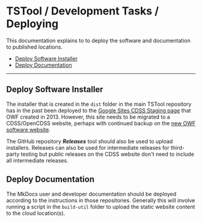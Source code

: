 # TSTool / Development Tasks / Deploying #

This documentation explains to to deploy the software and documentation to published locations.

* [Deploy Software Installer](#deploy-software-installer)
* [Deploy Documentation](#deploy-documentation)

---------------

## Deploy Software Installer ##

The installer that is created in the `dist` folder in the main TSTool repository has in the past been deployed to the
[Google Sites CDSS Staging page](https://sites.google.com/site/cdssstaging/tstool/download) that OWF created in 2013.
However, this site needs to be migrated to a CDSS/OpenCDSS website,
perhaps with continued backup on the [new OWF software website](http://software.openwaterfoundation.org/).

The GitHub repository ***Releases*** tool should also be used to upload installers.
Releases can also be used for intermediate releases for third-party testing
but public releases on the CDSS website don't need to include all intermediate releases.

## Deploy Documentation ##

The MkDocs user and developer documentation should be deployed according to the instructions in those repositories.
Generally this will involve running a script in the `build-util` folder to upload the static website content to the cloud location(s).
